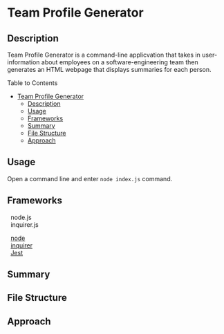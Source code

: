 # Team Profile Generator

## Description

Team Profile Generator is a command-line applicvation that takes in user-information about employees on a software-engineering team then generates an HTML webpage that displays summaries for each person. 

Table to Contents
- [Team Profile Generator](#team-profile-generator)
  - [Description](#description)
  - [Usage](#usage)
  - [Frameworks](#frameworks)
  - [Summary](#summary)
  - [File Structure](#file-structure)
  - [Approach](#approach)

## Usage

Open a command line and enter `node index.js` command.

## Frameworks
&nbsp;	node.js<br>
&nbsp;	inquirer.js<br>

&nbsp;	[node](https://nodejs.org/en/) <br>
&nbsp;	[inquirer](https://www.npmjs.com/package/inquirer)<br>
&nbsp;  [Jest](https://www.npmjs.com/package/jest)


## Summary



## File Structure


## Approach


